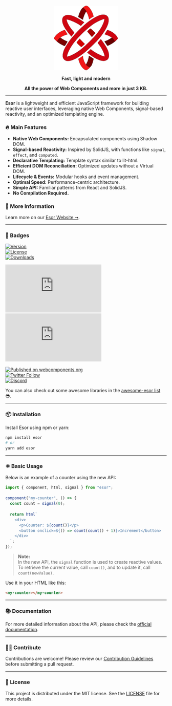 <p align="center">
  <a href="https://github.com/esorjs/esor/wiki" target="_blank">
    <img src="./assets/esor_logo.png" alt="Esor Logo" width="200" />
  </a>
</p>

<p align="center"><strong>Fast, light and modern</strong></p>
<p align="center"><strong>All the power of Web Components and more in just 3 KB.</strong></p>

---

**Esor** is a lightweight and efficient JavaScript framework for building reactive user interfaces, leveraging native Web Components, signal-based reactivity, and an optimized templating engine.

### 🔥 Main Features

- **Native Web Components:** Encapsulated components using Shadow DOM.
- **Signal-based Reactivity:** Inspired by SolidJS, with functions like `signal`, `effect`, and `computed`.
- **Declarative Templating:** Template syntax similar to lit-html.
- **Efficient DOM Reconciliation:** Optimized updates without a Virtual DOM.
- **Lifecycle & Events:** Modular hooks and event management.
- **Optimal Speed:** Performance-centric architecture.
- **Simple API:** Familiar patterns from React and SolidJS.
- **No Compilation Required.**

### 📖 More Information

Learn more on our [Esor Website ➞](https://github.com/esorjs/esor/wiki).

---

### 🔘 Badges

[![Version](https://img.shields.io/npm/v/esor.svg)](https://www.npmjs.com/package/esor)  
[![License](https://img.shields.io/npm/l/esor.svg)](https://github.com/esorjs/esor/blob/main/LICENSE)  
[![Downloads](https://img.shields.io/npm/dm/esor.svg)](https://www.npmjs.com/package/esor)  

[![gzip size](https://img.badgesize.io/https://unpkg.com/esor/dist/esor.min.js?compression=gzip&label=gzip)](https://unpkg.com/esor/dist/esor.min.js)  
[![brotli size](https://img.badgesize.io/https://unpkg.com/esor/dist/esor.min.js?compression=brotli&label=brotli)](https://unpkg.com/esor/dist/esor.min.js)  

[![Published on webcomponents.org](https://img.shields.io/badge/webcomponents.org-published-blue.svg)](https://www.webcomponents.org/element/esorjs/esor)  
[![Twitter Follow](https://img.shields.io/twitter/follow/esor_js.svg?style=social&label=Follow)](https://twitter.com/intent/follow?screen_name=esor_js)  
[![Discord](https://img.shields.io/discord/1334318737704357930.svg?style=social&logo=discord&label=Discord)](https://discord.com/channels/1334318737704357930/1334318738140299354)

You can also check out some awesome libraries in the [awesome-esor list](https://github.com/esorjs/awesome-esor) 😎.

---

### 📦 Installation

Install Esor using npm or yarn:

```bash
npm install esor
# or
yarn add esor
```

---

### ⚛️ Basic Usage

Below is an example of a counter using the new API:

```javascript
import { component, html, signal } from "esor";

component("my-counter", () => {
  const count = signal(0);

  return html`
    <div>
      <p>Counter: ${count()}</p>
      <button onclick=${() => count(count() + 1)}>Increment</button>
    </div>
  `;
});
```

> **Note:**  
> In the new API, the `signal` function is used to create reactive values. To retrieve the current value, call `count()`, and to update it, call `count(newValue)`.

Use it in your HTML like this:

```html
<my-counter></my-counter>
```

---

### 📚 Documentation

For more detailed information about the API, please check the [official documentation](https://github.com/esorjs/esor/wiki).

---

### 🫶🏻 Contribute

Contributions are welcome! Please review our [Contribution Guidelines](https://github.com/esorjs/esor/blob/main/CONTRIBUTING.md) before submitting a pull request.

---

### 🔖 License

This project is distributed under the MIT license. See the [LICENSE](https://github.com/esorjs/esor/blob/main/LICENSE) file for more details.
